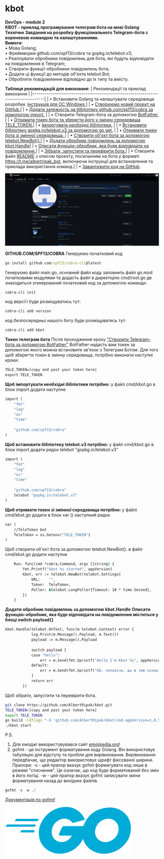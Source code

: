 # kbot
<b>DevOps - module 2</b><br>
<b>KBOT - приклад програмування телеграм бота на мові Golang</b><br>
<b>Технічне Завдання на розробку функціонального Telegram-бота з кореневою командою та налаштуваннями.</b><br>
<b>Вимоги:</b><br>
&bull; Мова Golang;<br>
&bull; Фреймворки github.com/spf13/cobra та gopkg.in/telebot.v3;<br>
&bull; Реалізувати обробники повідомлень для бота, які будуть відповідати на повідомлення в Telegram;<br>
&bull; Створити функції-обробники повідомлень бота;<br>
&bull; Додати ці функції до методів об'єкта telebot.Bot;<br>
&bull; Обробляти повідомлення відповідно до їх типу та вмісту.<br>

<b>Таблиця рекомендацій для виконання:</b>
| Рекомендації та приклад виконання                                                                      |
|------------------------------------------------------------------------------------|
| &bull; Встановити Golang та налаштувати середовище розробки.  <a href="https://go.dev/doc/install">Інструкція для OC Windows </a> |
| &bull; <a href="#newProjectGit">Створюємо новий проєкт на GitHub.</a>|
| &bull; <a href="#cobra">Додати залежність на бібліотеку github.com/spf13/cobra за домопогою import.</a>  |
| &bull; Створити Telegram-бота за допомогою <a href="https://telegram.me/BotFather">BotFather.</a>  |
| &bull; <a href="#tele_token">Отримати токен бота та зберегти його у змінну середовища TELE_TOKEN.</a>|
| &bull; <a href="#import_package">Імпортувати необхідні бібліотеки.</a> |
| &bull; <a href="#import_telebot">Встановити бібліотеку gopkg.in/telebot.v3 за допомогою go get.</a> |
| &bull; <a href="#get_token">Отримати токен бота зі змінної середовища. </a>|
| &bull; <a href="#new_object">Створити об'єкт бота за допомогою telebot.NewBot().</a>|
| &bull; <a href="#new_message">Додати обробник повідомлень за допомогою kbot.Handle</a>|
| &bull; <a href="#about_message">Описати функцію-обробник, яка буде відповідати на повідомлення.</a>|
| &bull; <a href="#build_bot">Зібрати, запустити та перевірити бота.</a>|
| &bull; Створити файл <a href="https://github.com/AlbertRipak/kbot">README</a> з описом проєкту, посиланням на бота у форматі https://t.me/albertripak_bot, включаючи інструкції для встановлення та приклади використання команд.</a>|
| &bull; <a href="https://github.com/AlbertRipak/kbot">Завантажити код на GitHub</a>.


 <a id="newProjectGit">![Image](./data/newProjectGit.gif)</a>

<b><a id="cobra">GITHUB.COM/SPF13/COBRA</a></b>
Генеруємо початковий код
```cmd
go install github.com/spf13/cobra-cli@latest
```
Генеруємо файл main.go, основний файл коду
заповнить файл go.mod початковими модулями 
та додасть файл в директорію cmd/root.go де знаходиться згенерований початковий код
за допомогою команди:
```cmd
cobra-cli init
```
код версіїї буде розміщуватись тут:
```cmd
cobra-cli add version
```
код безпосередньо нашого боту буде розміщуватись тут:
```cmd
cobra-cli add kbot
```

<b><a id="tele_token">Токен телеграм бота</a></b>
Після проходження кроку <a href="#telegram_bot">"Створити Telegram-бота за допомогою BotFather"</a>
BotFather надасть вам токен за допомогою якого можна встановити зв'язок з Телеграм Ботом.
Для того щоб зберегти токен в змінну середовища, потрібно виконати наступні кроки:
```cmd
TELE_TOKEN=[copy and past your token here]
export TELE_TOKEN
```
<b><a id="import_package">Щоб імпортувати необхідні бібліотеки потрібно:</a></b>
у файл cmd/kbot.go в блок import додати наступне
```cmd
import (
	"fmt"
	"log"
	"os"
	"time"

	"github.com/spf13/cobra"
)
```

<b><a id="import_telebot">Щоб встановити бібліотеку telebot.v3 потрібно:</a></b>
у файл cmd/kbot.go в блок import додати рядок telebot "gopkg.in/telebot.v3"
```cmd
import (
	"fmt"
	"log"
	"os"
	"time"

	"github.com/spf13/cobra"
    telebot "gopkg.in/telebot.v3"
)
```

<b><a id="get_token">Щоб отримати токен зі змінної середовища потрібно: </a></b>
у файлі cmd/kbot.go додати в блок var () наступний рядок
```cmd
var (
	//TeleToken bot
	TeleToken = os.Getenv("TELE_TOKEN")
)
```
<a id="new_object">Щоб створити об'єкт бота за допомогою telebot.NewBot().</a>
в файл cmd/kbot.go додати наступне
```cmd
	Run: func(cmd *cobra.Command, args []string) {
		fmt.Printf("kbot %s started", appVersion)
		kbot, err := telebot.NewBot(telebot.Settings{
			URL:    "",
			Token:  TeleToken,
			Poller: &telebot.LongPoller{Timeout: 10 * time.Second},
		})
    }
```
<b><a id="new_message">Додати обробник повідомлень за допомогою kbot.Handle</a></b>
<b><a id="about_message">Описати функцію-обробник, яка буде відповідати на повідомлення міститься у блоці switch payload{}</a></b>
```cmd
kbot.Handle(telebot.OnText, func(m telebot.Context) error {
			log.Print(m.Message().Payload, m.Text())
			payload := m.Message().Payload

			switch payload {
			case "hello":
				err = m.Send(fmt.Sprintf("Hello I'm Kbot %s", appVersion))
			default:
				err = m.Send(fmt.Sprintf("Ой, чоловіче, що ж тиж хочеш?" + "\nТицьни сюди і дізнаєшся що я вмію /help" + "\nабо сюди і дізнайся що я вмію тяльки це /helpNext"))
			}
			return err
		})
```
<a id="build_bot">Щоб зібрати, запустити та перевірити бота.</a>
```bash
git clone https://github.com/AlbertRipak/kbot.git
TELE_TOKEN=[copy and past your token here]
export TELE_TOKEN
go build -ldflags "-X 'github.com/AlbertRipak/kbot/cmd.appVersion=1.0.5'"
./kbot start
```

P.S.
1. Для ємоджі використувувався сайт <a href="https://emojipedia.org/">emojipedia.org</a>!
2. gofmt - це інструмент форматування коду Golang. Він використовує табуляцію для відступу та пробіли для вирівнювання. Вирівнювання передбачає, що редактор використовує шрифт фіксованої ширини.
Прапори:
-s - цей прапор вказує gofmt форматувати код лише в режимі "стиснення". Це означає, що код буде форматований без змін в його логіці.
-w - цей прапор вказує gofmt записувати зміни форматування назад до вихідних файлів.

```go
gofmt -s -w ./
```

<a href="https://pkg.go.dev/cmd/gofmt">Документація по gofmt!</a>

<a href="https://go.dev/">![Image](./data/go-blue.svg)</a>